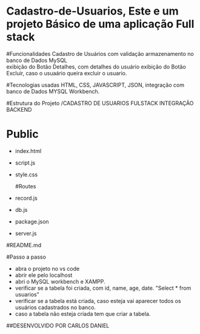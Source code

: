 # Cadastro-de-Usuarios, Este e um projeto Básico de uma aplicação Full stack

#Funcionalidades 
Cadastro de Usuários com validação 
armazenamento no banco de Dados MySQL  
exibição do Botão Detalhes,   com detalhes do usuário
exibição do Botão Excluir, caso o usuaário queira excluir o usuario.


#Tecnologias usadas
HTML, CSS, JAVASCRIPT, JSON,  integração com banco de Dados MYSQL Workbench.

#Estrutura do Projeto 
/CADASTRO DE USUARIOS FULSTACK INTEGRAÇÃO BACKEND

  # Public
* index.html
* script.js
* style.css
  
  #Routes
* record.js
* db.js
* package.json
* server.js

#README.md

   #Passo a passo
* abra o projeto no vs code
* abrir ele pelo localhost
* abri o MySQL workbench e XAMPP.
* verificar se a tabela foi criada, com id, name, age, date. "Select * from usuarios"
* verificar se a tabela está criada, caso esteja vai aparecer todos os usuários cadastrados no banco.
* caso a tabela não esteja criada tem que criar a tabela.


##DESENVOLVIDO POR CARLOS DANIEL
